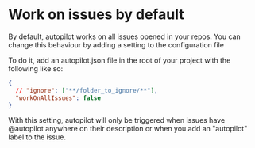 
# Work on issues by default

By default, autopilot works on all issues opened in your repos. You can change this behaviour by adding a setting to the configuration file


To do it, add an autopilot.json file in the root of your project with the following like so:

```json title="/autopilot.json"
{
  // "ignore": ["**/folder_to_ignore/**"],
  "workOnAllIssues": false
}
```

With this setting, autopilot will only be triggered when issues have @autopilot anywhere on their description or when you add an "autopilot" label to the issue.


